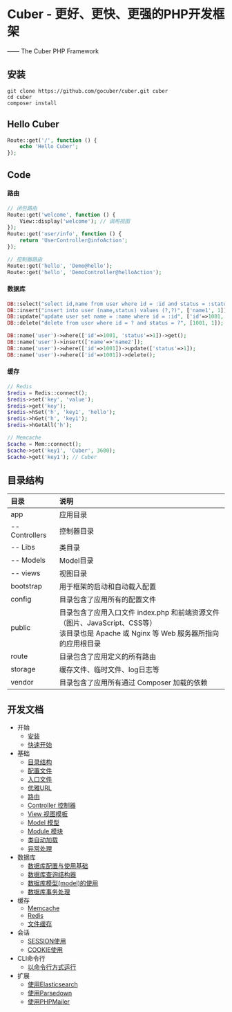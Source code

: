 # Cuber - 更好、更快、更强的PHP开发框架
—— The Cuber PHP Framework


## 安装

```
git clone https://github.com/gocuber/cuber.git cuber
cd cuber
composer install
```


## Hello Cuber

```php
Route::get('/', function () {
    echo 'Hello Cuber';
});
```


## Code

#### 路由

```php
// 闭包路由
Route::get('welcome', function () {
    View::display('welcome'); // 调用视图
});
Route::get('user/info', function () {
    return 'UserController@infoAction';
});

// 控制器路由
Route::get('hello', 'Demo@hello');
Route::get('hello', 'DemoController@helloAction');
```

#### 数据库

```php
DB::select("select id,name from user where id = :id and status = :status", ['id'=>1001, 'status'=>1]);
DB::insert("insert into user (name,status) values (?,?)", ['name1', 1]);
DB::update("update user set name = :name where id = :id", ['id'=>1001, 'name'=>'name2']);
DB::delete("delete from user where id = ? and status = ?", [1001, 1]);

DB::name('user')->where(['id'=>1001, 'status'=>1])->get();
DB::name('user')->insert(['name'=>'name2']);
DB::name('user')->where(['id'=>1001])->update(['status'=>1]);
DB::name('user')->where(['id'=>1001])->delete();
```

#### 缓存

```php
// Redis
$redis = Redis::connect();
$redis->set('key', 'value');
$redis->get('key');
$redis->hSet('h', 'key1', 'hello');
$redis->hGet('h', 'key1');
$redis->hGetAll('h');

// Memcache
$cache = Mem::connect();
$cache->set('key1', 'Cuber', 3600);
$cache->get('key1'); // Cuber
```


## 目录结构

目录|说明
:--------|:--------
app|应用目录
-- Controllers|控制器目录
-- Libs|类目录
-- Models|Model目录
-- views|视图目录
bootstrap|用于框架的启动和自动载入配置
config|目录包含了应用所有的配置文件
public|目录包含了应用入口文件 index.php 和前端资源文件（图片、JavaScript、CSS等）<br>该目录也是 Apache 或 Nginx 等 Web 服务器所指向的应用根目录
route|目录包含了应用定义的所有路由
storage|缓存文件、临时文件、log日志等
vendor|目录包含了应用所有通过 Composer 加载的依赖


## 开发文档

- 开始
    - [安装](https://github.com/gocuber/guide/blob/master/md/install.md)
    - [快速开始](https://github.com/gocuber/guide/blob/master/md/quickstart.md)
- 基础
    - [目录结构](https://github.com/gocuber/guide/blob/master/md/directory.md)
    - [配置文件](https://github.com/gocuber/guide/blob/master/md/config.md)
    - [入口文件](https://github.com/gocuber/guide/blob/master/md/entrance.md)
    - [优雅URL](https://github.com/gocuber/guide/blob/master/md/rewrite.md)
    - [路由](https://github.com/gocuber/guide/blob/master/md/route.md)
    - [Controller 控制器](https://github.com/gocuber/guide/blob/master/md/controller.md)
    - [View 视图模板](https://github.com/gocuber/guide/blob/master/md/view.md)
    - [Model 模型](https://github.com/gocuber/guide/blob/master/md/model.md)
    - [Module 模块](https://github.com/gocuber/guide/blob/master/md/module.md)
    - [类自动加载](https://github.com/gocuber/guide/blob/master/md/autoload.md)
    - [异常处理](https://github.com/gocuber/guide/blob/master/md/exception.md)
- 数据库
    - [数据库配置与使用基础](https://github.com/gocuber/guide/blob/master/md/dbbase.md)
    - [数据库查询结构器](https://github.com/gocuber/guide/blob/master/md/dbquery.md)
    - [数据库模型(model)的使用](https://github.com/gocuber/guide/blob/master/md/dbmodel.md)
    - [数据库事务处理](https://github.com/gocuber/guide/blob/master/md/dbtransaction.md)
- 缓存
    - [Memcache](https://github.com/gocuber/guide/blob/master/md/memcache.md)
    - [Redis](https://github.com/gocuber/guide/blob/master/md/redis.md)
    - [文件缓存](https://github.com/gocuber/guide/blob/master/md/filecache.md)
- 会话
    - [SESSION使用](https://github.com/gocuber/guide/blob/master/md/session.md)
    - [COOKIE使用](https://github.com/gocuber/guide/blob/master/md/cookie.md)
- CLI命令行
    - [以命令行方式运行](https://github.com/gocuber/guide/blob/master/md/cli.md)
- 扩展
    - [使用Elasticsearch](https://github.com/gocuber/guide/blob/master/md/elasticsearch.md)
    - [使用Parsedown](https://github.com/gocuber/guide/blob/master/md/parsedown.md)
    - [使用PHPMailer](https://github.com/gocuber/guide/blob/master/md/phpmailer.md)
